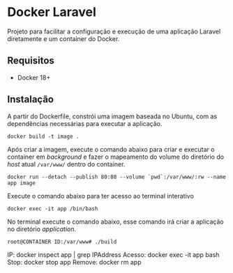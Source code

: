 # Docker Laravel

Projeto para facilitar a configuração e execução de uma aplicação Laravel diretamente e um container do Docker.

## Requisitos

* Docker 18+

## Instalação

A partir do Dockerfile, constrói uma imagem baseada no Ubuntu, com as dependências necessárias para executar a aplicação.
``` 
docker build -t image .
 ```

Após criar a imagem, execute o comando abaixo para criar e executar o container em _background_ e fazer o mapeamento do volume do diretório do _host_ atual `/var/www/` dentro do container.

``` 
docker run --detach --publish 80:80 --volume `pwd`:/var/www/:rw --name app image
``` 

Execute o comando abaixo para ter acesso ao terminal interativo

``` 
docker exec -it app /bin/bash
``` 

No terminal execute o comando abaixo, esse comando irá criar a aplicação no diretório _application_.

```
root@CONTAINER ID:/var/www# ./build

```


IP: docker inspect app | grep IPAddress
Acesso: docker exec -it app bash
Stop: docker stop app
Remove: docker rm app